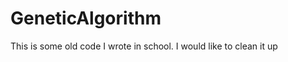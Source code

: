 GeneticAlgorithm
================

This is some old code I wrote in school. I would like to clean it up